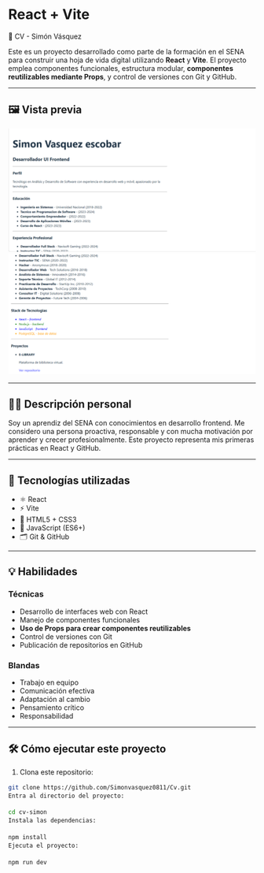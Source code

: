 # React + Vite

🧾 CV - Simón Vásquez

Este es un proyecto desarrollado como parte de la formación en el SENA para construir una hoja de vida digital utilizando **React** y **Vite**. El proyecto emplea componentes funcionales, estructura modular, **componentes reutilizables mediante Props**, y control de versiones con Git y GitHub.

---

## 🖼️ Vista previa

![Captura de pantalla del CV](src/captura1.png)  
![Captura de pantalla del CV](src/captura2.png)

---

## 🧑‍💼 Descripción personal

Soy un aprendiz del SENA con conocimientos en desarrollo frontend. Me considero una persona proactiva, responsable y con mucha motivación por aprender y crecer profesionalmente. Este proyecto representa mis primeras prácticas en React y GitHub.

---

## 🚀 Tecnologías utilizadas

- ⚛️ React
- ⚡ Vite
- 🎨 HTML5 + CSS3
- 🧠 JavaScript (ES6+)
- 🗂️ Git & GitHub

---

## 💡 Habilidades

### Técnicas

- Desarrollo de interfaces web con React
- Manejo de componentes funcionales
- **Uso de Props para crear componentes reutilizables**
- Control de versiones con Git
- Publicación de repositorios en GitHub

### Blandas

- Trabajo en equipo
- Comunicación efectiva
- Adaptación al cambio
- Pensamiento crítico
- Responsabilidad

---




## 🛠️ Cómo ejecutar este proyecto

1. Clona este repositorio:
```bash
git clone https://github.com/Simonvasquez0811/Cv.git
Entra al directorio del proyecto:

cd cv-simon
Instala las dependencias:

npm install
Ejecuta el proyecto:

npm run dev
